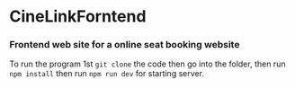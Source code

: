 # CineLinkForntend

### Frontend web site for a online seat booking website

To run the program 1st `git clone` the code then go into the folder, then run `npm install` then run `npm run dev` for starting server.

